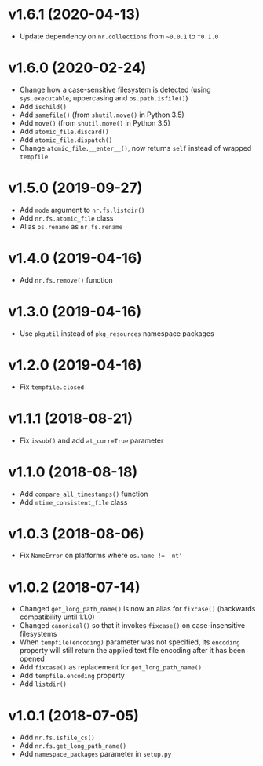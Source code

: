 
# v1.6.1 (2020-04-13)

* Update dependency on `nr.collections` from `~0.0.1` to `^0.1.0`

# v1.6.0 (2020-02-24)

* Change how a case-sensitive filesystem is detected (using `sys.executable`,
  uppercasing and `os.path.isfile()`)
* Add `ischild()`
* Add `samefile()` (from `shutil.move()` in Python 3.5)
* Add `move()` (from `shutil.move()` in Python 3.5)
* Add `atomic_file.discard()`
* Add `atomic_file.dispatch()`
* Change `atomic_file.__enter__()`, now returns `self` instead of wrapped `tempfile`

# v1.5.0 (2019-09-27)

* Add `mode` argument to `nr.fs.listdir()`
* Add `nr.fs.atomic_file` class
* Alias `os.rename` as `nr.fs.rename`

# v1.4.0 (2019-04-16)

* Add `nr.fs.remove()` function

# v1.3.0 (2019-04-16)

* Use `pkgutil` instead of `pkg_resources` namespace packages

# v1.2.0 (2019-04-16)

* Fix `tempfile.closed`

# v1.1.1 (2018-08-21)

* Fix `issub()` and add `at_curr=True` parameter

# v1.1.0 (2018-08-18)

* Add `compare_all_timestamps()` function
* Add `mtime_consistent_file` class

# v1.0.3 (2018-08-06)

* Fix `NameError` on platforms where `os.name != 'nt'`

# v1.0.2 (2018-07-14)

* Changed `get_long_path_name()` is now an alias for `fixcase()`
  (backwards compatibility until 1.1.0)
* Changed `canonical()` so that it invokes `fixcase()` on case-insensitive
  filesystems
* When `tempfile(encoding)` parameter was not specified, its `encoding`
  property will still return the applied text file encoding after it
  has been opened
* Add `fixcase()` as replacement for `get_long_path_name()`
* Add `tempfile.encoding` property
* Add `listdir()`

# v1.0.1 (2018-07-05)

* Add `nr.fs.isfile_cs()`
* Add `nr.fs.get_long_path_name()`
* Add `namespace_packages` parameter in `setup.py`
